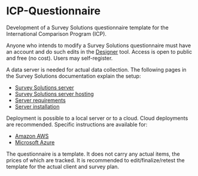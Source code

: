 # ICP-Questionnaire
Development of a Survey Solutions questionnaire template for the International Comparison Program (ICP).

Anyone who intends to modify a Survey Solutions questionnaire must have an account and do such edits in the [Designer](https://designer.mysurvey.solutions) tool. Access is open to public and free (no cost). Users may self-register. 

A data server is needed for actual data collection. The following pages in the Survey Solutions documentation explain the setup:

- [Survey Solutions server](https://docs.mysurvey.solutions/headquarters/config/server-setup/)
- [Survey Solutions server hosting](https://docs.mysurvey.solutions/faq/cloud-server-request/)
- [Server requirements](https://docs.mysurvey.solutions/faq/server-requirements/)
- [Server installation](https://docs.mysurvey.solutions/headquarters/config/server-installation/)

Deployment is possible to a local server or to a cloud. Cloud deployments are recommended. Specific instructions are available for:
- [Amazon AWS](https://docs.mysurvey.solutions/headquarters/config/aws-setup/)
- [Microsoft Azure](https://docs.mysurvey.solutions/headquarters/config/azure-setup/)

The questionnaire is a template. It does not carry any actual items, the prices of which are tracked.
It is recommended to edit/finalize/retest the template for the actual client and survey plan.
